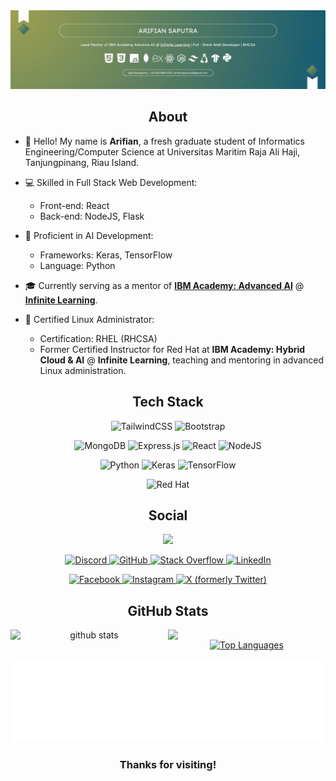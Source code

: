 <img src="banner.png"  alt="Profile Banner"  />

<h2 align="center">About</h2>

- 👋 Hello! My name is **Arifian**, a fresh graduate student of Informatics Engineering/Computer Science at Universitas Maritim Raja Ali Haji, Tanjungpinang, Riau Island.

- 💻 Skilled in Full Stack Web Development:
  - Front-end: React
  - Back-end: NodeJS, Flask

- 🤖 Proficient in AI Development:
  - Frameworks: Keras, TensorFlow
  - Language: Python

- 🎓 Currently serving as a mentor of **[IBM Academy: Advanced AI](https://github.com/ibmacademy-aai)** @ **[Infinite Learning](https://infinitelearning.id)**.

- 🐧 Certified Linux Administrator:
  - Certification: RHEL (RHCSA)
  - Former Certified Instructor for Red Hat at **IBM Academy: Hybrid Cloud & AI** @ **Infinite Learning**, teaching and mentoring in advanced Linux administration.


<h2 align="center">Tech Stack</h2>
<p align="center">
  <img src="https://img.shields.io/badge/tailwindcss-%2338B2AC.svg?style=for-the-badge&logo=tailwind-css&logoColor=white" alt="TailwindCSS">
  <img src="https://img.shields.io/badge/bootstrap-%238511FA.svg?style=for-the-badge&logo=bootstrap&logoColor=white" alt="Bootstrap">
</p>
<p align="center">
  <img src="https://img.shields.io/badge/MongoDB-%234ea94b.svg?style=for-the-badge&logo=mongodb&logoColor=white" alt="MongoDB">
  <img src="https://img.shields.io/badge/express.js-%23404d59.svg?style=for-the-badge&logo=express&logoColor=%2361DAFB" alt="Express.js">
  <img src="https://img.shields.io/badge/react-%2320232a.svg?style=for-the-badge&logo=react&logoColor=%2361DAFB" alt="React">
  <img src="https://img.shields.io/badge/node.js-6DA55F?style=for-the-badge&logo=node.js&logoColor=white" alt="NodeJS">
</p>
<p align="center">
  <img src="https://img.shields.io/badge/python-3670A0?style=for-the-badge&logo=python&logoColor=ffdd54" alt="Python">
  <img src="https://img.shields.io/badge/Keras-%23D00000.svg?style=for-the-badge&logo=Keras&logoColor=white" alt="Keras">
  <img src="https://img.shields.io/badge/TensorFlow-%23FF6F00.svg?style=for-the-badge&logo=TensorFlow&logoColor=white" alt="TensorFlow">
</p>
<p align="center">
  <img src="https://img.shields.io/badge/Red%20Hat-EE0000?style=for-the-badge&logo=redhat&logoColor=white" alt="Red Hat">
</p>


<h2 align="center">Social</h2>

<p align="center">
  <a href="https://www.github.com/arifian853" target="_blank" rel="noreferrer"><img
src="https://img.shields.io/github/followers/arifian853?logo=github&style=for-the-badge&color=0891b2&labelColor=1c1917" /></a>
</p>

<p align="center">
  <a href="https://discord.com/users/AutumnNymph#9288" target="_blank" rel="noreferrer">
    <img src="https://img.shields.io/badge/Discord-%235865F2.svg?style=for-the-badge&logo=discord&logoColor=white" alt="Discord">
  </a>
  <a href="https://www.github.com/arifian853" target="_blank" rel="noreferrer">
    <img src="https://img.shields.io/badge/github-%23121011.svg?style=for-the-badge&logo=github&logoColor=white" alt="GitHub">
  </a>
  <a href="https://www.stackoverflow.com/users/13294082/arifian-saputra" target="_blank" rel="noreferrer">
    <img src="https://img.shields.io/badge/-Stackoverflow-FE7A16?style=for-the-badge&logo=stack-overflow&logoColor=white" alt="Stack Overflow">
  </a>
  <a href="https://www.linkedin.com/in/arifian-saputra-08135a178" target="_blank" rel="noreferrer">
    <img src="https://img.shields.io/badge/linkedin-%230077B5.svg?style=for-the-badge&logo=linkedin&logoColor=white" alt="LinkedIn">
  </a>
</p>
<p align="center">
  <a href="https://www.facebook.com/arifian.syaputra.9" target="_blank" rel="noreferrer">
    <img src="https://img.shields.io/badge/Facebook-%231877F2.svg?style=for-the-badge&logo=Facebook&logoColor=white" alt="Facebook">
  </a>
  <a href="http://www.instagram.com/arifiansaputra_" target="_blank" rel="noreferrer">
    <img src="https://img.shields.io/badge/Instagram-%23E4405F.svg?style=for-the-badge&logo=Instagram&logoColor=white" alt="Instagram">
  </a>
  <a href="https://www.twitter.com/ArifianSaputra0" target="_blank" rel="noreferrer">
    <img src="https://img.shields.io/badge/X-%23000000.svg?style=for-the-badge&logo=X&logoColor=white" alt="X (formerly Twitter)">
  </a>
</p>

<h2 align="center">GitHub Stats</h2>
<div align="center">
  <img src="https://github-readme-stats.vercel.app/api?username=arifian853&show_icons=true&theme=tokyonight" alt="github stats" width="50%" align="left"/>
  <img src="https://github-readme-streak-stats.herokuapp.com/?user=arifian853&theme=dark" width="50%" align="left">
</div>
<div align="center">
  <a href="https://github.com/arifian853" align="left"><img src="https://github-readme-stats.vercel.app/api/top-langs/?username=arifian853&langs_count=10&title_color=0891b2&text_color=ffffff&icon_color=0891b2&bg_color=1c1917&hide_border=true&locale=en&custom_title=Top%20%Languages" alt="Top Languages" /></a>
</div>

![readmebox](https://raw.githubusercontent.com/arifian853/arifian853/refs/heads/main/readmebox.svg)

<h3 align="center">Thanks for visiting!</h3>
